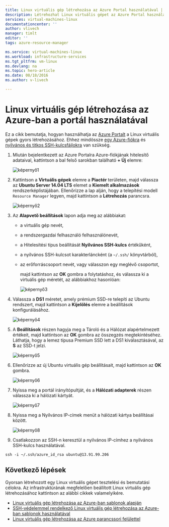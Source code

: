 ```yaml
---
title: Linux virtuális gép létrehozása az Azure Portal használatával | Microsoft Docs
description: Létrehozhat Linux virtuális gépet az Azure Portal használatával.
services: virtual-machines-linux
documentationcenter: ''
author: vlivech
manager: timlt
editor: ''
tags: azure-resource-manager

ms.service: virtual-machines-linux
ms.workload: infrastructure-services
ms.tgt_pltfrm: vm-linux
ms.devlang: na
ms.topic: hero-article
ms.date: 08/18/2016
ms.author: v-livech

---
```

# Linux virtuális gép létrehozása az Azure-ban a portál használatával
Ez a cikk bemutatja, hogyan használhatja az [Azure Portalt](https://portal.azure.com/) a Linux virtuális gépek gyors létrehozásához. Ehhez mindössze [egy Azure-fiókra](https://azure.microsoft.com/pricing/free-trial/) és [nyilvános és titkos SSH-kulcsfájlokra](virtual-machines-linux-mac-create-ssh-keys.md) van szükség.

1. Miután bejelentkezett az Azure Portalra Azure-fiókjának hitelesítő adataival, kattintson a bal felső sarokban található **+ Új** elemre:
   
    ![képernyő1](../media/virtual-machines-linux-quick-create-portal/screen1.png)
2. Kattintson a **Virtuális gépek** elemre a **Piactér** területen, majd válassza az **Ubuntu Server 14.04 LTS** elemet a **Kiemelt alkalmazások** rendszerképlistájában.  Ellenőrizze a lap alján, hogy a telepítési modell `Resource Manager` legyen, majd kattintson a **Létrehozás** parancsra.
   
    ![képernyő2](../media/virtual-machines-linux-quick-create-portal/screen2.png)
3. Az **Alapvető beállítások** lapon adja meg az alábbiakat:
   
   * a virtuális gép nevét,
   * a rendszergazdai felhasználó felhasználónevét,
   * a Hitelesítési típus beállítását **Nyilvános SSH-kulcs** értékűként,
   * a nyilvános SSH-kulcsot karakterláncként (a `~/.ssh/` könyvtárból),
   * az erőforráscsoport nevét, vagy válasszon egy meglévő csoportot,
     
     majd kattintson az **OK** gombra a folytatáshoz, és válassza ki a virtuális gép méretét, az alábbiakhoz hasonlóan:
     
     ![képernyő3](../media/virtual-machines-linux-quick-create-portal/screen3.png)
4. Válassza a **DS1** méretet, amely prémium SSD-re telepíti az Ubuntu rendszert, majd kattintson a **Kijelölés** elemre a beállítások konfigurálásához.
   
    ![képernyő4](../media/virtual-machines-linux-quick-create-portal/screen4.png)
5. A **Beállítások** részen hagyja meg a Tároló és a Hálózat alapértelmezett értékeit, majd kattintson az **OK** gombra az összegzés megtekintéséhez.  Láthatja, hogy a lemez típusa Premium SSD lett a DS1 kiválasztásával, az **S** az SSD-t jelzi.
   
    ![képernyő5](../media/virtual-machines-linux-quick-create-portal/screen5.png)
6. Ellenőrizze az új Ubuntu virtuális gép beállításait, majd kattintson az **OK** gombra.
   
    ![képernyő6](../media/virtual-machines-linux-quick-create-portal/screen6.png)
7. Nyissa meg a portál irányítópultját, és a **Hálózati adapterek** részen válassza ki a hálózati kártyát.
   
    ![képernyő7](../media/virtual-machines-linux-quick-create-portal/screen7.png)
8. Nyissa meg a Nyilvános IP-címek menüt a hálózati kártya beállításai között.
   
    ![képernyő8](../media/virtual-machines-linux-quick-create-portal/screen8.png)
9. Csatlakozzon az SSH-n keresztül a nyilvános IP-címhez a nyilvános SSH-kulcs használatával.

```
ssh -i ~/.ssh/azure_id_rsa ubuntu@13.91.99.206
```

## Következő lépések
Gyorsan létrehozott egy Linux virtuális gépet tesztelési és bemutatási célokra. Az infrastruktúrának megfelelően beállított Linux virtuális gép létrehozásához kattintson az alábbi cikkek valamelyikére.

* [Linux virtuális gép létrehozása az Azure-ban sablonok alapján](virtual-machines-linux-cli-deploy-templates.md)
* [SSH-védelemmel rendelkező Linux virtuális gép létrehozása az Azure-ban sablonok használatával](virtual-machines-linux-create-ssh-secured-vm-from-template.md)
* [Linux virtuális gép létrehozása az Azure parancssori felülettel](virtual-machines-linux-create-cli-complete.md)

<!--HONumber=Sep16_HO4-->


